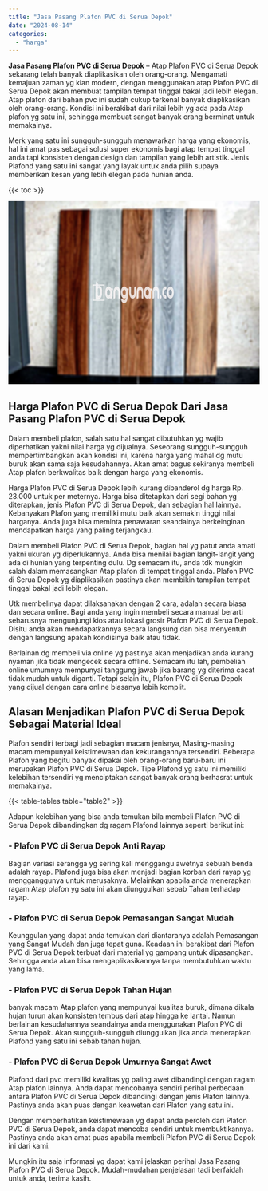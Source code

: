 ```yaml
---
title: "Jasa Pasang Plafon PVC di Serua Depok"
date: "2024-08-14"
categories: 
  - "harga"
---
```


**Jasa Pasang Plafon PVC di Serua Depok** – Atap Plafon PVC di Serua Depok sekarang telah banyak diaplikasikan oleh orang-orang. Mengamati kemajuan zaman yg kian modern, dengan menggunakan atap Plafon PVC di Serua Depok akan membuat tampilan tempat tinggal bakal jadi lebih elegan. Atap plafon dari bahan pvc ini sudah cukup terkenal banyak diaplikasikan oleh orang-orang. Kondisi ini berakibat dari nilai lebih yg ada pada Atap plafon yg satu ini, sehingga membuat sangat banyak orang berminat untuk memakainya.

Merk yang satu ini sungguh-sungguh menawarkan harga yang ekonomis, hal ini amat pas sebagai solusi super ekonomis bagi atap tempat tinggal anda tapi konsisten dengan design dan tampilan yang lebih artistik. Jenis Plafond yang satu ini sangat yang layak untuk anda pilih supaya memberikan kesan yang lebih elegan pada hunian anda.

{{< toc >}}

![Jasa Pasang Plafon PVC di Serua Depok](/images/flafond-pvc-murah02.png)

## Harga Plafon PVC di Serua Depok Dari Jasa Pasang Plafon PVC di Serua Depok

Dalam membeli plafon, salah satu hal sangat dibutuhkan yg wajib diperhatikan yakni nilai harga yg dijualnya. Seseorang sungguh-sungguh mempertimbangkan akan kondisi ini, karena harga yang mahal dg mutu buruk akan sama saja kesudahannya. Akan amat bagus sekiranya membeli Atap plafon berkwalitas baik dengan harga yang ekonomis.

Harga Plafon PVC di Serua Depok lebih kurang dibanderol dg harga Rp. 23.000 untuk per meternya. Harga bisa ditetapkan dari segi bahan yg diterapkan, jenis Plafon PVC di Serua Depok, dan sebagian hal lainnya. Kebanyakan Plafon yang memiliki mutu baik akan semakin tinggi nilai harganya. Anda juga bisa meminta penawaran seandainya berkeinginan mendapatkan harga yang paling terjangkau.

Dalam membeli Plafon PVC di Serua Depok, bagian hal yg patut anda amati yakni ukuran yg diperlukannya. Anda bisa menilai bagian langit-langit yang ada di hunian yang terpenting dulu. Dg semacam itu, anda tdk mungkin salah dalam memasangkan Atap plafon di tempat tinggal anda. Plafon PVC di Serua Depok yg diaplikasikan pastinya akan membikin tampilan tempat tinggal bakal jadi lebih elegan.

Utk membelinya dapat dilaksanakan dengan 2 cara, adalah secara biasa dan secara online. Bagi anda yang ingin membeli secara manual berarti seharusnya mengunjungi kios atau lokasi grosir Plafon PVC di Serua Depok. Disitu anda akan mendapatkannya secara langsung dan bisa menyentuh dengan langsung apakah kondisinya baik atau tidak.

Berlainan dg membeli via online yg pastinya akan menjadikan anda kurang nyaman jika tidak mengecek secara offline. Semacam itu lah, pembelian online umumnya mempunyai tanggung jawab jika barang yg diterima cacat tidak mudah untuk diganti. Tetapi selain itu, Plafon PVC di Serua Depok yang dijual dengan cara online biasanya lebih komplit.

## Alasan Menjadikan Plafon PVC di Serua Depok Sebagai Material Ideal

Plafon sendiri terbagi jadi sebagian macam jenisnya, Masing-masing macam mempunyai keistimewaan dan kekurangannya tersendiri. Beberapa Plafon yang begitu banyak dipakai oleh orang-orang baru-baru ini merupakan Plafon PVC di Serua Depok. Tipe Plafond yg satu ini memiliki kelebihan tersendiri yg menciptakan sangat banyak orang berhasrat untuk memakainya.

{{< table-tables table="table2" >}}

Adapun kelebihan yang bisa anda temukan bila membeli Plafon PVC di Serua Depok dibandingkan dg ragam Plafond lainnya seperti berikut ini:

### \- Plafon PVC di Serua Depok Anti Rayap

Bagian variasi serangga yg sering kali menggangu awetnya sebuah benda adalah rayap. Plafond juga bisa akan menjadi bagian korban dari rayap yg mengganggunya untuk merusaknya. Melainkan apabila anda menerapkan ragam Atap plafon yg satu ini akan diunggulkan sebab Tahan terhadap rayap.

### \- Plafon PVC di Serua Depok Pemasangan Sangat Mudah

Keunggulan yang dapat anda temukan dari diantaranya adalah Pemasangan yang Sangat Mudah dan juga tepat guna. Keadaan ini berakibat dari Plafon PVC di Serua Depok terbuat dari material yg gampang untuk dipasangkan. Sehingga anda akan bisa mengaplikasikannya tanpa membutuhkan waktu yang lama.

### \- Plafon PVC di Serua Depok Tahan Hujan

banyak macam Atap plafon yang mempunyai kualitas buruk, dimana dikala hujan turun akan konsisten tembus dari atap hingga ke lantai. Namun berlainan kesudahannya seandainya anda menggunakan Plafon PVC di Serua Depok. Akan sungguh-sungguh diunggulkan jika anda menerapkan Plafond yang satu ini sebab tahan hujan.

### \- Plafon PVC di Serua Depok Umurnya Sangat Awet

Plafond dari pvc memiliki kwalitas yg paling awet dibandingi dengan ragam Atap plafon lainnya. Anda dapat mencobanya sendiri perihal perbedaan antara Plafon PVC di Serua Depok dibandingi dengan jenis Plafon lainnya. Pastinya anda akan puas dengan keawetan dari Plafon yang satu ini.

Dengan memperhatikan keistimewaan yg dapat anda peroleh dari Plafon PVC di Serua Depok, anda dapat mencoba sendiri untuk membuktikannya. Pastinya anda akan amat puas apabila membeli Plafon PVC di Serua Depok ini dari kami.

Mungkin itu saja informasi yg dapat kami jelaskan perihal Jasa Pasang Plafon PVC di Serua Depok. Mudah-mudahan penjelasan tadi berfaidah untuk anda, terima kasih.
